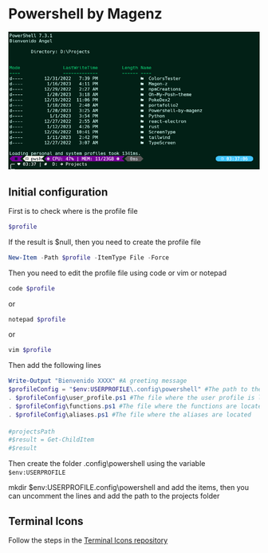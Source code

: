 # Powershell by Magenz
<p align="center">
  <img
    src="/terminal.png"
    alt="Terminal"
  />
</p>

## Initial configuration

First is to check where is  the profile file

```powershell
$profile
```

If the result is $null, then you need to create the profile file

```powershell
New-Item -Path $profile -ItemType File -Force
```

Then you need to edit the profile file using code or vim or notepad

```powershell
code $profile
```
or
```powershell
notepad $profile
```
or
```powershell
vim $profile
``` 
Then add the following lines

```powershell
Write-Output "Bienvenido XXXX" #A greeting message
$profileConfig = "$env:USERPROFILE\.config\powershell" #The path to the folder where the configuration files are located
. $profileConfig\user_profile.ps1 #The file where the user profile is located
. $profileConfig\functions.ps1 #The file where the functions are located
. $profileConfig\aliases.ps1 #The file where the aliases are located

#projectsPath 
#$result = Get-ChildItem
#$result
```
Then create the folder .config\powershell using the variable ```$env:USERPROFILE```


mkdir $env:USERPROFILE\.config\powershell and add the items, then you can uncomment the lines and add the path to the projects folder

## Terminal Icons

Follow the steps in the <a href='https://github.com/devblackops/Terminal-Icons'>Terminal Icons repository</a>


